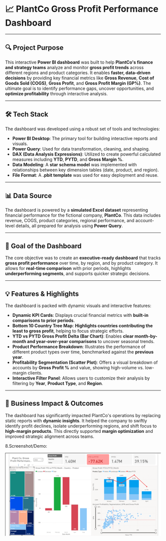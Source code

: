 # 📈 **PlantCo Gross Profit Performance Dashboard**

---

## 🔍 **Project Purpose**

This interactive **Power BI dashboard** was built to help **PlantCo's finance and strategy teams** analyze and monitor **gross profit trends** across different regions and product categories. It enables **faster, data-driven decisions** by providing key financial metrics like **Gross Revenue**, **Cost of Goods Sold (COGS)**, **Gross Profit**, and **Gross Profit Margin (GP%)**. The ultimate goal is to identify performance gaps, uncover opportunities, and **optimize profitability** through interactive analysis.

---

## 🛠 **Tech Stack**

The dashboard was developed using a robust set of tools and technologies:

* **Power BI Desktop**: The primary tool for building interactive reports and visuals.
* **Power Query**: Used for data transformation, cleaning, and shaping.
* **DAX (Data Analysis Expressions)**: Utilized to create powerful calculated measures including **YTD**, **PYTD**, and **Gross Margin %**.
* **Data Modeling**: A **star schema model** was implemented with relationships between key dimension tables (date, product, and region).
* **File Format**: A **.pbit template** was used for easy deployment and reuse.

---

## 📊 **Data Source**

The dashboard is powered by a **simulated Excel dataset** representing financial performance for the fictional company, **PlantCo**. This data includes revenue, COGS, product categories, regional performance, and account-level details, all prepared for analysis using **Power Query**.

---

## 🎯 **Goal of the Dashboard**

The core objective was to create an **executive-ready dashboard** that tracks **gross profit performance** over time, by region, and by product category. It allows for **real-time comparison** with prior periods, highlights **underperforming segments**, and supports quicker strategic decisions.

---

## 💡 **Features & Highlights**

The dashboard is packed with dynamic visuals and interactive features:

* **Dynamic KPI Cards**: Displays crucial financial metrics with **built-in comparisons to prior periods**.
* **Bottom 10 Country Tree Map**: **Highlights countries contributing the least to gross profit**, helping to focus strategic efforts.
* **YTD vs PYTD Gross Profit Delta (Bar Chart)**: Enables **clear month-by-month and year-over-year comparisons** to uncover seasonal trends.
* **Product Performance Breakdown**: Illustrates the performance of different product types over time, benchmarked against the **previous year**.
* **Profitability Segmentation (Scatter Plot)**: Offers a visual breakdown of accounts by **Gross Profit %** and value, showing high-volume vs. low-margin clients.
* **Interactive Filter Panel**: Allows users to customize their analysis by filtering by **Year**, **Product Type**, and **Region**.

---

## 💼 **Business Impact & Outcomes**

The dashboard has significantly impacted PlantCo's operations by replacing static reports with **dynamic insights**. It helped the company to swiftly identify profit declines, isolate underperforming regions, and shift focus to **high-margin products**. This directly supported **margin optimization** and improved strategic alignment across teams.


8.Screenshot/Demo:

![Dashboard preview](https://github.com/itzVidit/Plant-co.-Dashboard/blob/main/Gross%20profit%20performance.png)
